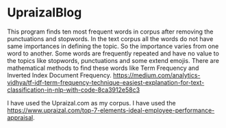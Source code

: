 # UpraizalBlog

This program finds ten most frequent words in corpus after removing the punctuations and stopwords.
In the text corpus all the words do not have same importances in defining the topic. So the importance varies  from one word to another. Some words are frequently repeated and have no value to the topics like stopwords, punctuations and some extend emojis. There are mathematical methods to find these words like Term Frequency and Inverted Index Document Frequency.
https://medium.com/analytics-vidhya/tf-idf-term-frequency-technique-easiest-explanation-for-text-classification-in-nlp-with-code-8ca3912e58c3

I have used the Upraizal.com as my corpus. I have used the https://www.upraizal.com/top-7-elements-ideal-employee-performance-appraisal.
